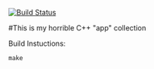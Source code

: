 [![Build Status](https://travis-ci.org/ericball1/appSuite.svg?branch=master)](https://travis-ci.org/ericball1/appSuite)

#This is my horrible C++ "app" collection

Build Instuctions:

    make
